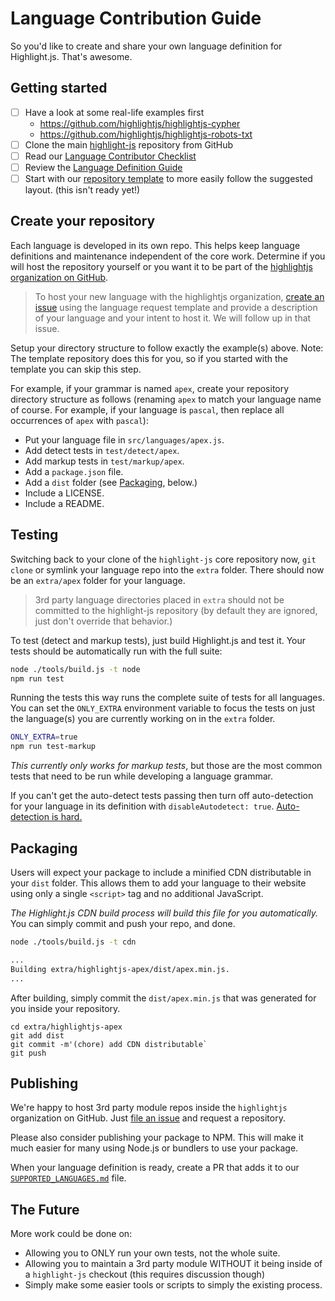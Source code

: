 # Language Contribution Guide

So you'd like to create and share your own language definition for Highlight.js.  That's awesome.

## Getting started

- [ ] Have a look at some real-life examples first
  - https://github.com/highlightjs/highlightjs-cypher
  - https://github.com/highlightjs/highlightjs-robots-txt
- [ ] Clone the main [highlight-js](https://github.com/highlightjs/highlightjs) repository from GitHub
- [ ] Read our [Language Contributor Checklist](https://highlightjs.readthedocs.io/en/latest/language-contribution.html)
- [ ] Review the [Language Definition Guide](https://highlightjs.readthedocs.io/en/latest/language-guide.html)
- [ ] Start with our [repository template](https://github.com/highlightjs/highlightjs-language-template) to more easily follow the suggested layout. (this isn't ready yet!)

## Create your repository

Each language is developed in its own repo. This helps keep language definitions and maintenance independent of the core work.
Determine if you will host the repository yourself or you want it to be part of the [highlightjs organization on GitHub](https://github.com/highlightjs).

> To host your new language with the highlightjs organization, [create an issue](https://github.com/highlightjs/highlight.js/issues/new/choose) using the language request template and provide a description of your language and your intent to host it. We will follow up in that issue.

Setup your directory structure to follow exactly the example(s) above.  Note: The template repository does this for you, so if you started with the template you can skip this step.

For example, if your grammar is named `apex`, create your repository directory structure as follows (renaming `apex` to match your language name of course. For example, if your language is `pascal`, then replace all occurrences of `apex` with `pascal`):

- Put your language file in `src/languages/apex.js`.
- Add detect tests in `test/detect/apex`.
- Add markup tests in `test/markup/apex`.
- Add a `package.json` file.
- Add a `dist` folder (see [Packaging](#packaging), below.)
- Include a LICENSE.
- Include a README.

## Testing

Switching back to your clone of the `highlight-js` core repository now, `git clone` or symlink your language repo into the `extra` folder. There should now be an `extra/apex` folder for your language.

> 3rd party language directories placed in `extra` should not be committed to the highlight-js repository (by default they are ignored, just don't override that behavior.)

To test (detect and markup tests), just build Highlight.js and test it.  Your tests should be automatically run with the full suite:

```bash
node ./tools/build.js -t node
npm run test
```

Running the tests this way runs the complete suite of tests for all languages. You can set the `ONLY_EXTRA` environment variable to focus the tests on just the language(s) you are currently working on in the `extra` folder.

```bash
ONLY_EXTRA=true
npm run test-markup
```

*This currently only works for markup tests*, but those are the most common tests that need to be run while developing a language grammar.

If you can't get the auto-detect tests passing then turn off auto-detection for your language in its definition with `disableAutodetect: true`.  [Auto-detection is hard.](https://github.com/highlightjs/highlight.js/issues/1213)

## Packaging

Users will expect your package to include a minified CDN distributable in your `dist` folder. This allows them to add your language to their website using only a single `<script>` tag and no additional JavaScript.

*The Highlight.js CDN build process will build this file for you automatically.* You can simply commit and push your repo, and done.

```bash
node ./tools/build.js -t cdn

...
Building extra/highlightjs-apex/dist/apex.min.js.
...
```

After building, simply commit the `dist/apex.min.js` that was generated for you inside your repository.

```
cd extra/highlightjs-apex
git add dist
git commit -m'(chore) add CDN distributable`
git push
```

## Publishing

We're happy to host 3rd party module repos inside the `highlightjs` organization on GitHub.  Just [file an issue](https://github.com/highlightjs/highlight.js/issues/new/choose) and request a repository.

Please also consider publishing your package to NPM. This will make it much easier for many using Node.js or bundlers to use your package.

When your language definition is ready, create a PR that adds it to our [`SUPPORTED_LANGUAGES.md`](https://github.com/highlightjs/highlight.js/blob/main/SUPPORTED_LANGUAGES.md) file.

## The Future

More work could be done on:

- Allowing you to ONLY run your own tests, not the whole suite.
- Allowing you to maintain a 3rd party module WITHOUT it being inside of a `highlight-js` checkout (this requires discussion though)
- Simply make some easier tools or scripts to simply the existing process.
